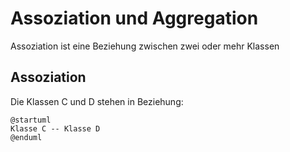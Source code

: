 # Assoziation und Aggregation

Assoziation ist eine Beziehung zwischen zwei oder mehr Klassen

## Assoziation

Die Klassen C und D stehen in Beziehung:

```plantuml
@startuml
Klasse C -- Klasse D
@enduml
```
